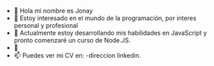 - 👋 Hola mi nombre es Jonay
- 👀 Estoy interesado en el mundo de la programación, por interes personal y profesional
- 🌱 Actualmente estoy desarrollando mis habilidades en JavaScript y pronto comenzaré un curso de Node.JS.
- 💞️ 
- 📫 Puedes ver mi CV en: -direccion linkedin. 

